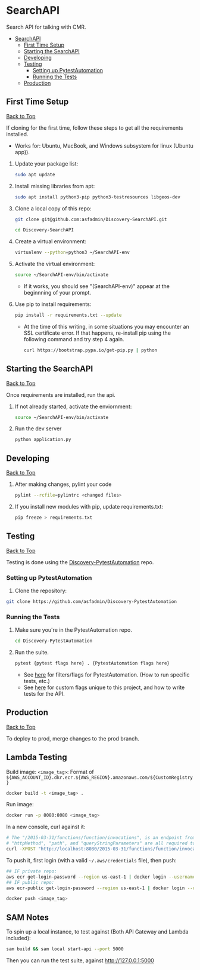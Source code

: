 # SearchAPI

Search API for talking with CMR.

- [SearchAPI](#searchapi)
  - [First Time Setup](#first-time-setup)
  - [Starting the SearchAPI](#starting-the-searchapi)
  - [Developing](#developing)
  - [Testing](#testing)
    - [Setting up PytestAutomation](#setting-up-pytestautomation)
    - [Running the Tests](#running-the-tests)
  - [Production](#production)

## First Time Setup

[Back to Top](#searchapi)

If cloning for the first time, follow these steps to get all the requirements installed.

- Works for: Ubuntu, MacBook, and Windows subsystem for linux (Ubuntu app)).

1. Update your package list:

   ```bash
   sudo apt update
   ```

2. Install missing libraries from apt:

   ```bash
   sudo apt install python3-pip python3-testresources libgeos-dev
   ```

3. Clone a local copy of this repo:

   ```bash
   git clone git@github.com:asfadmin/Discovery-SearchAPI.git
   ```

   ```bash
   cd Discovery-SearchAPI
   ```

4. Create a virtual environment:

   ```bash
   virtualenv --python=python3 ~/SearchAPI-env
   ```

5. Activate the virtual environment:

   ```bash
   source ~/SearchAPI-env/bin/activate
   ```

   - If it works, you should see "(SearchAPI-env)" appear at the beginnning of your prompt.

6. Use pip to install requirements:

   ```bash
   pip install -r requirements.txt --update
   ```

   - At the time of this writing, in some situations you may encounter an SSL certificate error. If that happens, re-install pip using the following command and try step 4 again.

      ```bash
      curl https://bootstrap.pypa.io/get-pip.py | python
      ```

## Starting the SearchAPI

[Back to Top](#searchapi)

Once requirements are installed, run the api.

1. If not already started, activate the enviornment:

   ```bash
   source ~/SearchAPI-env/bin/activate
   ```

2. Run the dev server

   ```bash
   python application.py
   ```

## Developing

[Back to Top](#searchapi)

1. After making changes, pylint your code

   ```bash
   pylint --rcfile=pylintrc <changed files>
   ```

2. If you install new modules with pip, update requirements.txt:

   ```bash
   pip freeze > requirements.txt
   ```

## Testing

[Back to Top](#searchapi)

Testing is done using the [Discovery-PytestAutomation](https://github.com/asfadmin/Discovery-PytestAutomation) repo.

### Setting up PytestAutomation

   1. Clone the repository:

   ```bash
   git clone https://github.com/asfadmin/Discovery-PytestAutomation
   ```

### Running the Tests

1. Make sure you're in the PytestAutomation repo.

   ```bash
   cd Discovery-PytestAutomation
   ```

2. Run the suite.

   ```bash
   pytest {pytest flags here} . {PytestAutomation flags here}
   ```

   - See [here](https://github.com/asfadmin/Discovery-PytestAutomation) for filters/flags for PytestAutomation. (How to run specific tests, etc.)
   - See [here](https://github.com/asfadmin/Discovery-SearchAPI/tree/devel/yml_tests) for custom flags unique to this project, and how to write tests for the API.

## Production

[Back to Top](#searchapi)

To deploy to prod, merge changes to the prod branch.


## Lambda Testing

Build image:
`<image_tag>`: Format of `${AWS_ACCOUNT_ID}.dkr.ecr.${AWS_REGION}.amazonaws.com/${CustomRegistry}`

```bash
docker build -t <image_tag> .
```

Run image:

```bash
docker run -p 8080:8080 <image_tag>
```

In a new console, curl against it:

```bash
# The "/2015-03-31/functions/function/invocations", is an endpoint from the base image of the Dockerfile
# "httpMethod", "path", and "queryStringParameters" are all required to not get a KeyError when running
curl -XPOST "http://localhost:8080/2015-03-31/functions/function/invocations" -d '{ "httpMethod": "GET", "path": "/health", "queryStringParameters": "" }'
```

To push it, first login (with a valid `~/.aws/credentials` file), then push:

```bash
## IF private repo:
aws ecr get-login-password --region us-east-1 | docker login --username AWS --password-stdin ${AWS_ACCOUNT_ID}.dkr.ecr.${AWS_REGION}.amazonaws.com
## IF public repo:
aws ecr-public get-login-password --region us-east-1 | docker login --username AWS --password-stdin public.ecr.aws

docker push <image_tag>
```

## SAM Notes

To spin up a local instance, to test against (Both API Gateway and Lambda included):

```bash
sam build && sam local start-api --port 5000
```

Then you can run the test suite, against http://127.0.0.1:5000